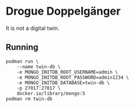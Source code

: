 # Drogue Doppelgänger

It is not a digital twin.

## Running

```shell
podman run \
    --name twin-db \
    -e MONGO_INITDB_ROOT_USERNAME=admin \
    -e MONGO_INITDB_ROOT_PASSWORD=admin1234 \
    -e MONGO_INITDB_DATABASE=twin-db \
    -p 27017:27017 \
    docker.io/library/mongo:5
podman rm twin-db
```